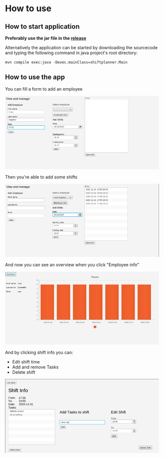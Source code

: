 # How to use



## How to start application

__Preferably use the jar file in the [release](https://github.com/LauriKajakko/ot-harjoitustyo/releases/tag/final)__

Alternatively the application can be started by downloading the sourcecode and typing the following command in java project's root directory:

```
mvn compile exec:java -Dexec.mainClass=shiftplanner.Main
```

## How to use the app

You can fill a form to add an employee

<img src=https://github.com/LauriKajakko/ot-harjoitustyo/blob/main/documentation/images/Screenshot%20from%202020-12-20%2015-45-03.png/>

Then you're able to add some shifts 

<img src=https://github.com/LauriKajakko/ot-harjoitustyo/blob/main/documentation/images/Screenshot%20from%202020-12-20%2015-45-36.png />

And now you can see an overview when you click "Employee info"

<img src=https://github.com/LauriKajakko/ot-harjoitustyo/blob/main/documentation/images/employeeinfo.png />

And by clicking shift info you can:
  * Edit shift time
  * Add and remove Tasks
  * Delete shift
  
<img src=https://github.com/LauriKajakko/ot-harjoitustyo/blob/main/documentation/images/Screenshot%20from%202020-12-20%2015-47-12.png />

